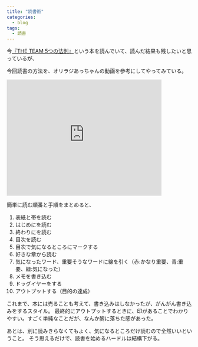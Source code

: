 ```yaml
---
title: "読書術"
categories:
  - blog
tags:
  - 読書
---
```


今[『THE TEAM 5つの法則』](https://www.amazon.co.jp/TEAM-5%E3%81%A4%E3%81%AE%E6%B3%95%E5%89%87-NewsPicks-Book/dp/4344034546)という本を読んでいて、読んだ結果も残したいと思っているが、

今回読書の方法を、オリラジあっちゃんの動画を参考にしてやってみている。

<iframe width="420" height="315" src="http://www.youtube.com/embed/qWiHBJaQbEw" frameborder="0" allowfullscreen></iframe>

簡単に読む順番と手順をまとめると、

1. 表紙と帯を読む
2. はじめにを読む
3. 終わりにを読む
4. 目次を読む
5. 目次で気になるところにマークする
6. 好きな章から読む
7. 気になったワード、重要そうなワードに線を引く（赤:かなり重要、青:重要、緑:気になった）
8. メモを書き込む
9. ドッグイヤーをする
10. アウトプットする（目的の達成）

これまで、本には売ることも考えて、書き込みはしなかったが、がんがん書き込みをするスタイル。
最終的にアウトプットするときに、印があることでわかりやすい。すごく単純なことだが、なんか腑に落ちた感があった。

あとは、別に読みきらなくてもよく、気になるところだけ読むので全然いいということ。
そう思えるだけで、読書を始めるハードルは結構下がる。
